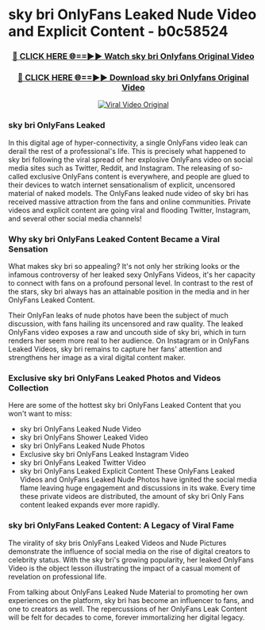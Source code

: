 # sky bri OnlyFans Leaked Nude Video and Explicit Content - b0c58524

<div align="center">

### [🔴 CLICK HERE 🌐==►► Watch sky bri Onlyfans Original Video](https://aff.leakpic.com/?utm_medium=9dac6e3e92780789e695eb65dc45befdb20081c8&utm_campaign=Link_for_leakpic_com)

### [🔴 CLICK HERE 🌐==►► Download sky bri Onlyfans Original Video](https://aff.leakpic.com/?utm_medium=9dac6e3e92780789e695eb65dc45befdb20081c8&utm_campaign=Link_for_leakpic_com)

[![Viral Video Original](https://i.ibb.co.com/xMMVF88/686577567.gif)](https://aff.leakpic.com/?utm_medium=9dac6e3e92780789e695eb65dc45befdb20081c8&utm_campaign=Link_for_leakpic_com)

</div>

### sky bri OnlyFans Leaked
In this digital age of hyper-connectivity, a single OnlyFans video leak can derail the rest of a professional's life. This is precisely what happened to sky bri following the viral spread of her explosive OnlyFans video on social media sites such as Twitter, Reddit, and Instagram. The releasing of so-called exclusive OnlyFans content is everywhere, and people are glued to their devices to watch internet sensationalism of explicit, uncensored material of naked models. 
The OnlyFans leaked nude video of sky bri has received massive attraction from the fans and online communities. Private videos and explicit content are going viral and flooding Twitter, Instagram, and several other social media channels!

### Why sky bri OnlyFans Leaked Content Became a Viral Sensation
What makes sky bri so appealing? It's not only her striking looks or the infamous controversy of her leaked sexy OnlyFans Videos, it's her capacity to connect with fans on a profound personal level. In contrast to the rest of the stars, sky bri always has an attainable position in the media and in her OnlyFans Leaked Content.

Their OnlyFan leaks of nude photos have been the subject of much discussion, with fans hailing its uncensored and raw quality. The leaked OnlyFans video exposes a raw and uncouth side of sky bri, which in turn renders her seem more real to her audience. On Instagram or in OnlyFans Leaked Videos, sky bri remains to capture her fans' attention and strengthens her image as a viral digital content maker.

### Exclusive sky bri OnlyFans Leaked Photos and Videos Collection
Here are some of the hottest sky bri OnlyFans Leaked Content that you won't want to miss:
- sky bri OnlyFans Leaked Nude Video
- sky bri OnlyFans Shower Leaked Video
- sky bri OnlyFans Leaked Nude Photos
- Exclusive sky bri OnlyFans Leaked Instagram Video
- sky bri OnlyFans Leaked Twitter Video
- sky bri OnlyFans Leaked Explicit Content
These OnlyFans Leaked Videos and OnlyFans Leaked Nude Photos have ignited the social media flame leaving huge engagement and discussions in its wake. Every time these private videos are distributed, the amount of sky bri Only Fans content leaked expands ever more rapidly.

### sky bri OnlyFans Leaked Content: A Legacy of Viral Fame
The virality of sky bris OnlyFans Leaked Videos and Nude Pictures demonstrate the influence of social media on the rise of digital creators to celebrity status. With the sky bri's growing popularity, her leaked OnlyFans Video is the object lesson illustrating the impact of a casual moment of revelation on professional life.

From talking about OnlyFans Leaked Nude Material to promoting her own experiences on the platform, sky bri has become an influencer to fans, and one to creators as well. The repercussions of her OnlyFans Leak Content will be felt for decades to come, forever immortalizing her digital legacy.
